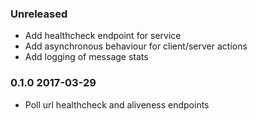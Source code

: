 ### Unreleased
- Add healthcheck endpoint for service
- Add asynchronous behaviour for client/server actions
- Add logging of message stats

### 0.1.0 2017-03-29
- Poll url healthcheck and aliveness endpoints
